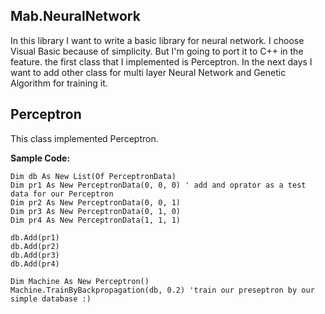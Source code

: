 ## Mab.NeuralNetwork

In this library I want to write a basic library for neural network.
I choose Visual Basic because of simplicity. But I'm going to port it to C++ in the feature.
the first class that I implemented is Perceptron. In the next days I want to add other class for multi layer Neural Network and Genetic Algorithm for training it.

## Perceptron
This class implemented Perceptron.

**Sample Code:**

    Dim db As New List(Of PerceptronData)
    Dim pr1 As New PerceptronData(0, 0, 0) ' add and oprator as a test data for our Perceptron
    Dim pr2 As New PerceptronData(0, 0, 1)
    Dim pr3 As New PerceptronData(0, 1, 0)
    Dim pr4 As New PerceptronData(1, 1, 1)

    db.Add(pr1)
    db.Add(pr2)
    db.Add(pr3)
    db.Add(pr4)

    Dim Machine As New Perceptron()
    Machine.TrainByBackpropagation(db, 0.2) 'train our preseptron by our simple database :)
